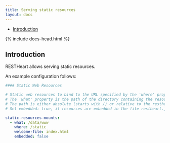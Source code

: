 ```yaml
---
title: Serving static resources
layout: docs
---
```


<div markdown="1" class="d-none d-xl-block col-xl-2 order-last bd-toc">

* [Introduction](#introduction)

</div>
<div markdown="1" class="col-12 col-md-9 col-xl-8 py-md-3 bd-content pt-0">

{% include docs-head.html %}

## Introduction

RESTHeart allows serving static resources.

An example configuration follows:

```yml
#### Static Web Resources

# Static web resources to bind to the URL specified by the 'where' property.
# The 'what' property is the path of the directory containing the resources.
# The path is either absolute (starts with /) or relative to the restheart.jar file
# Set embedded: true, if resources are embedded in the file restheart.jar

static-resources-mounts:
  - what: /data/www
    where: /static
    welcome-file: index.html
    embedded: false
```
